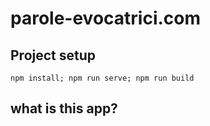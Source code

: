 # parole-evocatrici.com

## Project setup
```
npm install; npm run serve; npm run build
```

## what is this app?